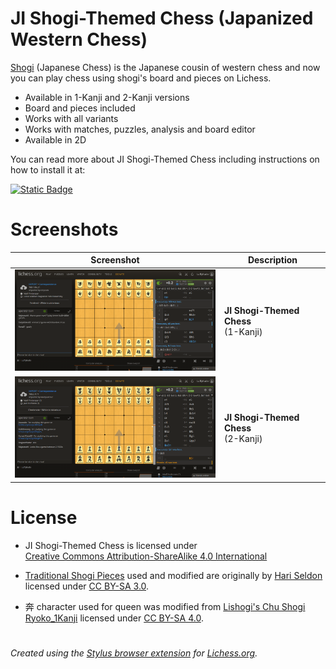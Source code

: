 # JI Shogi-Themed Chess (Japanized Western Chess)

[Shogi](https://en.wikipedia.org/wiki/Shogi) (Japanese Chess) is the Japanese cousin of western chess and now you can play chess using shogi's board and pieces on Lichess. 

- Available in 1-Kanji and 2-Kanji versions
- Board and pieces included
- Works with all variants
- Works with matches, puzzles, analysis and board editor
- Available in 2D

You can read more about JI Shogi-Themed Chess including instructions on how to install it at:

[![Static Badge](https://img.shields.io/badge/JI-Shogi--Themed_Chess-blue)](https://luffykudo.wordpress.com/2021/04/28/shogi-themed-chess-japanized-western-chess/)

# Screenshots
| Screenshot | Description |
|---|---|
| <img src="https://raw.githubusercontent.com/LuffyKudo/JI-Shogi-Themed-Chess/main/Lichess%201-Kanji%20Screenshot.png" alt="JI Shogi-Themed Chess (1-Kanji) on Lichess screenshot" width="360"/> | **JI Shogi-Themed Chess** <br> (1-Kanji) |
| <img src="https://raw.githubusercontent.com/LuffyKudo/JI-Shogi-Themed-Chess/main/Lichess%202-Kanji%20Screenshot.png" alt="JI Shogi-Themed Chess (2-Kanji) on Lichess screenshot" width="360"/> | **JI Shogi-Themed Chess** <br> (2-Kanji) |

# License
- <p xmlns:cc="http://creativecommons.org/ns#" >JI Shogi-Themed Chess is licensed under <a href="https://creativecommons.org/licenses/by-sa/4.0/?ref=chooser-v1" target="_blank" rel="license noopener noreferrer" style="display:inline-block;">Creative Commons Attribution-ShareAlike 4.0 International<img style="height:22px!important;margin-left:3px;vertical-align:text-bottom;" src="https://mirrors.creativecommons.org/presskit/icons/cc.svg?ref=chooser-v1" alt=""><img style="height:22px!important;margin-left:3px;vertical-align:text-bottom;" src="https://mirrors.creativecommons.org/presskit/icons/by.svg?ref=chooser-v1" alt=""><img style="height:22px!important;margin-left:3px;vertical-align:text-bottom;" src="https://mirrors.creativecommons.org/presskit/icons/sa.svg?ref=chooser-v1" alt=""></a></p>

- [Traditional Shogi Pieces](https://commons.wikimedia.org/wiki/Category:SVG_traditional_shogi_pieces) used and modified are originally by [Hari Seldon](https://commons.wikimedia.org/wiki/User:Hari_Seldon) licensed under [CC BY-SA 3.0](https://creativecommons.org/licenses/by-sa/3.0/deed.en).

- 奔 character used for queen was modified from [Lishogi's Chu Shogi Ryoko_1Kanji](https://github.com/WandererXII/lishogi/tree/master/public/piece/Chu_Ryoko_1Kanji) licensed under [CC BY-SA 4.0](https://creativecommons.org/licenses/by-sa/4.0/).

# 
*Created using the [Stylus browser extension](https://add0n.com/stylus.html) for [Lichess.org](https://lichess.org).*
